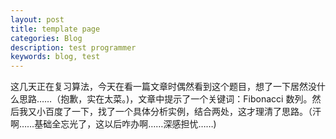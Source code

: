 ```yaml
---
layout: post
title: template page
categories: Blog
description: test programmer
keywords: blog, test
---
```


这几天正在复习算法，今天在看一篇文章时偶然看到这个题目，想了一下居然没什么思路……（抱歉，实在太菜。)，文章中提示了一个关键词：Fibonacci 数列。然后我又小百度了一下，找了一个具体分析实例，结合两处，这才理清了思路。（汗啊……基础全忘光了，这以后咋办啊……深感担忧……)
